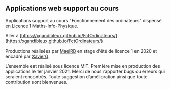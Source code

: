 ## Applications web support au cours
Applications support au cours "Fonctionnement des ordinateurs" dispensé en Licence 1 Maths-Info-Physique.

Aller à  [https://xgandibleux.github.io/FctOrdinateurs/](https://xgandibleux.github.io/FctOrdinateurs/)

Productions réalisées par [MaelRB](https://github.com/MaelRB) en stage d'été de licence 1 en 2020 et encadré par [XavierG](https://github.com/xgandibleux). 

L’ensemble est réalisé sous licence MIT.
Première mise en production des applications le 1er janvier 2021.
Merci de nous rapporter bugs ou erreurs qui seraient rencontrés.
Toute suggestion d’amélioration ainsi que toute contribution sont bienvenues.

